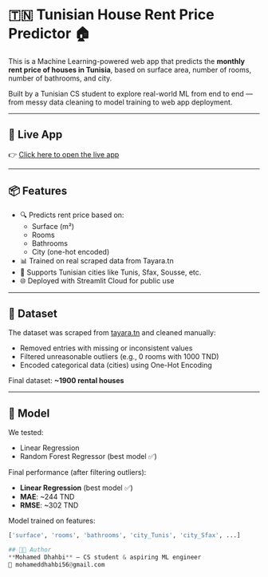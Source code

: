 # 🇹🇳 Tunisian House Rent Price Predictor 🏠

This is a Machine Learning-powered web app that predicts the **monthly rent price of houses in Tunisia**, based on surface area, number of rooms, number of bathrooms, and city.

Built by a Tunisian CS student to explore real-world ML from end to end — from messy data cleaning to model training to web app deployment.

---

## 🚀 Live App

👉 [Click here to open the live app]((https://predicttunisianhouserent-sdxmw825dhufuvl9vayeqd.streamlit.app/))  

---

## 📦 Features

- 🔍 Predicts rent price based on:
  - Surface (m²)
  - Rooms
  - Bathrooms
  - City (one-hot encoded)
- 📊 Trained on real scraped data from Tayara.tn
- 🎯 Supports Tunisian cities like Tunis, Sfax, Sousse, etc.
- 🌐 Deployed with Streamlit Cloud for public use

---

## 📁 Dataset

The dataset was scraped from [tayara.tn](https://www.tayara.tn) and cleaned manually:
- Removed entries with missing or inconsistent values
- Filtered unreasonable outliers (e.g., 0 rooms with 1000 TND)
- Encoded categorical data (cities) using One-Hot Encoding

Final dataset: **~1900 rental houses**

---

## 🧠 Model

We tested:
- Linear Regression
- Random Forest Regressor (best model ✅)

Final performance (after filtering outliers):
- **Linear Regression** (best model ✅)
- **MAE**: ~244 TND
- **RMSE**: ~302 TND

Model trained on features:
```python
['surface', 'rooms', 'bathrooms', 'city_Tunis', 'city_Sfax', ...]

## 👨‍💻 Author
**Mohamed Dhahbi** — CS student & aspiring ML engineer  
📧 mohameddhahbi56@gmail.com
